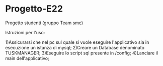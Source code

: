 # Progetto-E22
Progetto studenti (gruppo Team smc)

Istruzioni per l'uso:

1)Assicurarsi che nel pc sul quale si vuole eseguire l'applicativo sia in esecuzione un istanza di mysql;
2)Creare un Database denominato TUSKMANAGER;
3)Eseguire lo script sql presente in /config;
4)Lanciare il main dell'applicativo;
